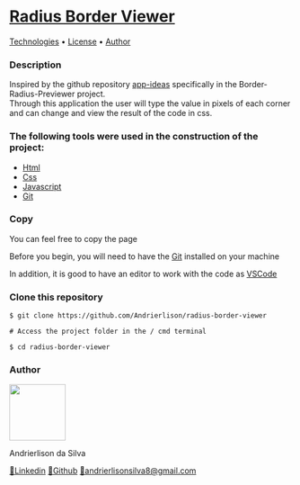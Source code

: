 <h1>
    <a href="https://andrierlison.github.io/radius-border-viewer/">Radius Border Viewer</a>
</h1>

<p>
    <a href="#technologies">Technologies</a> •
    <a href="https://github.com/Andrierlison/radius-border-viewer/blob/master/LICENSE">License</a> •
    <a href="#author">Author</a>
</p>

<h3>Description</h3>
<p>Inspired by the github repository <a href="https://github.com/florinpop17/app-ideas" target="_blank">app-ideas</a> specifically in the Border-Radius-Previewer project.<br />
Through this application the user will type the value in pixels of each corner and can change and view the result of the code in css.</p>

<h3 id="technologies">The following tools were used in the construction of the project:</h3>

- [Html](https://developer.mozilla.org/pt-BR/docs/Web/HTML)
- [Css](https://developer.mozilla.org/pt-BR/docs/Web/Css)
- [Javascript](https://developer.mozilla.org/pt-BR/docs/Web/Javascript)
- [Git](https://git-scm.com/)

<h3>Copy</h3>
<p>You can feel free to copy the page</p>

<p>Before you begin, you will need to have the <a href="https://git-scm.com">Git</a> installed on your machine</p>

<p>In addition, it is good to have an editor to work with the code as <a href="https://code.visualstudio.com/">VSCode</a></p>

<h3>Clone this repository</h3>

```
$ git clone https://github.com/Andrierlison/radius-border-viewer

# Access the project folder in the / cmd terminal

$ cd radius-border-viewer
```

<h3 id="author">Author</h3>
<img 
src="https://avatars1.githubusercontent.com/u/58059077?s=460&u=fe7710f54c3de191e906a30fd79877cecd312e9b&v=4"
width="100px"
/>
<p>Andrierlison da Silva</p>
<a href="https://www.linkedin.com/in/andrierlison-da-silva-916775190/">🔗Linkedin</a>
<a href="https://github.com/Andrierlison">🔗Github</a>
<a href="mailto:andrierlisonsilva8@gmail.com"><i class="fas fa-envelope"></i>🔗andrierlisonsilva8@gmail.com</a>
